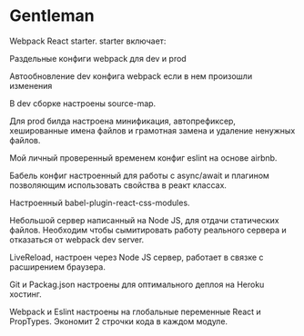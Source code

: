 # Gentleman
Webpack React starter. 
starter включает:

Раздельные конфиги webpack для dev и prod 

Автообновление dev конфига webpack если в нем произошли изменения

В dev сборке настроены source-map.

Для prod билда настроена минификация, автопрефиксер, xешированные имена файлов и грамотная замена и удаление ненужных файлов.

Мой личный проверенный временем конфиг eslint на основе airbnb.

Бабель конфиг настроенный для работы с async/await и плагином позволяющим использовать свойства в реакт классах.

Настроенный babel-plugin-react-css-modules.

Небольшой сервер написанный на Node JS, для отдачи статических файлов. Необходим чтобы сымитировать работу реального сервера и отказаться от webpack dev server.

LiveReload, настроен через Node JS сервер, работает в связке с расширением браузера.

Git и Packag.json настроены для оптимального деплоя на Heroku хостинг.

Webpack и Eslint настроены на глобальные переменные React и PropTypes. Экономит 2 строчки кода в каждом модуле.
